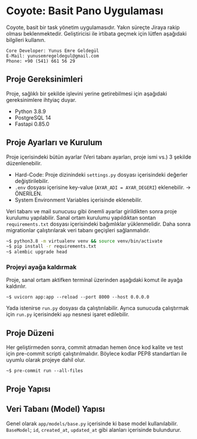 # Coyote: Basit Pano Uygulaması
Coyote, basit bir task yönetim uygulamasıdır. Yakın süreçte Jiraya rakip olması beklenmektedir.
Geliştiricisi ile irtibata geçmek için lütfen aşağıdaki bilgileri kullanın.

```text
Core Developer: Yunus Emre Geldegül
E-Mail: yunusemregeldegul@gmail.com
Phone: +90 (541) 661 56 29
```


## Proje Gereksinimleri
Proje, sağlıklı bir şekilde işlevini yerine getirebilmesi için aşağıdaki gereksinimlere ihtyiaç duyar.

- Python 3.8.9
- PostgreSQL 14
- Fastapi 0.85.0

## Proje Ayarları ve Kurulum
Proje içerisindeki bütün ayarlar (Veri tabanı ayarları, proje ismi vs.) 3 şekilde düzenlenebilir.

* Hard-Code: Proje dizinindeki ``settings.py`` dosyası içerisindeki değerler değiştirilebilir.
* ``.env`` dosyası içerisine key-value (`AYAR_ADI = AYAR_DEGERI`) eklenebilir. -> ÖNERİLEN.
* System Environment Variables içerisinde eklenebilir.

Veri tabanı ve mail sunucusu gibi önemli ayarlar girildikten sonra proje kurulumu yapılabilir.
Sanal ortam kurulumu yapıldıktan sontan `requirements.txt` dosyası içerisindeki bağımlıklar yüklenmelidir.
Daha sonra migrationlar çalıştırılarak veri tabanı geçişleri sağlanmalıdır.

```bash
~$ python3.8 -m virtualenv venv && source venv/bin/activate
~$ pip install -r requirements.txt
~$ alembic upgrade head
```

### Projeyi ayağa kaldırmak
Proje, sanal ortam aktifken terminal üzerinden aşağıdaki komut ile ayağa kaldırılır.

`~$ uvicorn app:app --reload --port 8000 --host 0.0.0.0`

Yada istenirse `run.py` dosyası da çalıştırılabilir. Ayrıca sunucuda çalıştırmak için `run.py` içerisindeki `app` nesnesi işaret edilebilir.

## Proje Düzeni
Her geliştirmeden sonra, commit atmadan hemen önce kod kalite ve test için pre-commit scripti çalıştırılmalıdır. Böylece kodlar PEP8 standartları ile uyumlu olarak projeye dahil olur.

`~$ pre-commit run --all-files`
## Proje Yapısı

## Veri Tabanı (Model) Yapısı
Genel olarak `app/models/base.py` içerisinde ki base model kullanılabilir. 
`BaseModel`; `id`, `created_at`, `updated_at` gibi alanları içerisinde bulundurur.
